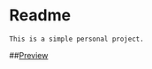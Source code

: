 # Readme
	
	This is a simple personal project.
	


##[Preview](https://htmlpreview.github.io/?https://github.com/ShahSean/Basic-Calendar/blob/master/index.html)


